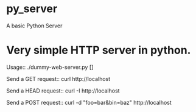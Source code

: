 # py_server
A basic Python Server

# Very simple HTTP server in python.

Usage::
    ./dummy-web-server.py [<port>]

Send a GET request::
    curl http://localhost

Send a HEAD request::
    curl -I http://localhost

Send a POST request::
    curl -d "foo=bar&bin=baz" http://localhost

